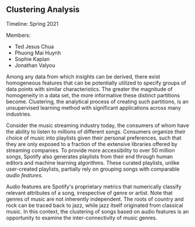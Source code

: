 ## Clustering Analysis

Timeline: Spring 2021

Members:
- Ted Jesus Chua
- Phuong Mai Huynh
- Sophie Kaplan
- Jonathan Valyou

Among any data from which insights can be derived, there exist homogeneous features that can be potentially utilized to specify groups of data points with similar characteristics. The greater the magnitude of homogeneity in a data set, the more informative these distinct partitions become. Clustering, the analytical process of creating such partitions, is an unsupervised learning method with significant applications across many industries.

Consider the music streaming industry today, the consumers of whom have the ability to listen to millions of different songs. Consumers organize their choice of music into playlists given their personal preferences, such that they are only exposed to a fraction of the extensive libraries offered by streaming companies. To provide more accessibility to over 50 million songs, Spotify also generates playlists from their end through human editors and machine learning algorithms. These curated playlists, unlike user-created playlists, partially rely on grouping songs with comparable *audio features*. 

Audio features are Spotify's proprietary metrics that numerically classify relevant attributes of a song, irrespective of genre or artist. Note that genres of music are not inherently independent. The roots of country and rock can be traced back to jazz, while jazz itself originated from classical music. In this context, the clustering of songs based on audio features is an opportunity to examine the inter-connectivity of music genres.






